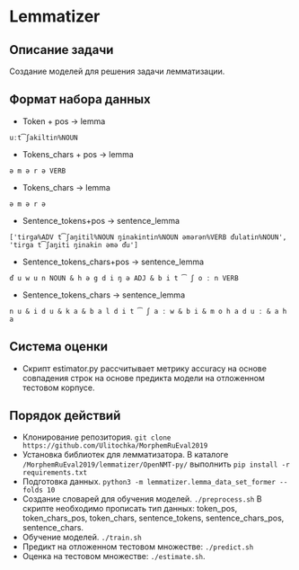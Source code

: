 Lemmatizer
==========================================

## Описание задачи

Создание моделей для решения задачи лемматизации.

## Формат набора данных

- Token + pos -> lemma
```
uːt͡ʃakiltin%NOUN
```

- Tokens_chars + pos -> lemma
```
ə m ə r ə VERB
```

- Tokens_chars -> lemma
```
ə m ə r ə
```

- Sentence_tokens+pos -> sentence_lemma
```
['tirga%ADV t͡ʃaŋitil%NOUN ŋinakintin%NOUN əmərən%VERB ďulatin%NOUN', 'tirga t͡ʃaŋiti ŋinakin əmə ďu']
```

- Sentence_tokens_chars+pos -> sentence_lemma
```
ď u w u n NOUN & h ə g d i ŋ ə ADJ & b i t ͡ ʃ o ː n VERB
```

- Sentence_tokens_chars -> sentence_lemma
```
n u & i d u & k a & b a l d i t ͡ ʃ a ː w & b i & m o h a d u ː & a h a
```

## Система оценки

- Скрипт estimator.py рассчитывает метрику accuracy на основе совпадения строк на основе предикта модели на отложенном
тестовом корпусе.


## Порядок действий

- Клонирование репозитория. `git clone https://github.com/Ulitochka/MorphemRuEval2019`
- Установка библиотек для лемматизатора. В каталоге `/MorphemRuEval2019/lemmatizer/OpenNMT-py/` выполнить 
`pip install -r requirements.txt`
- Подготовка данных. `python3 -m lemmatizer.lemma_data_set_former --folds 10`
- Создание словарей для обучения моделей. `./preprocess.sh` В скрипте необходимо прописать тип данных: token_pos, token_chars_pos, 
token_chars, sentence_tokens, sentence_chars_pos, sentence_chars.
- Обучение моделей. `./train.sh`
- Предикт на отложенном тестовом множестве: `./predict.sh` 
- Оценка на тестовом множестве: `./estimate.sh`. 

